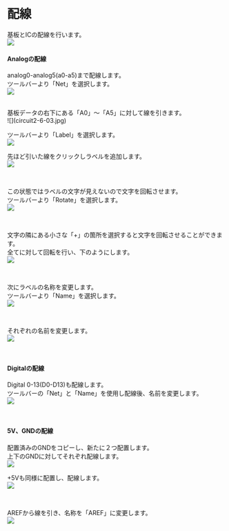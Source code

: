 # 配線

基板とICの配線を行います。
<br>
![](circuit2-6-01.jpg)

#### Analogの配線
analog0-analog5(a0-a5)まで配線します。
<br>
ツールバーより「Net」を選択します。
<br>
![](circuit2-6-02.jpg)

<br>
基板データの右下にある「A0」〜「A5」に対して線を引きます。
<br>
![](circuit2-6-03.jpg)

<br>

ツールバーより「Label」を選択します。
<br>
![](circuit2-6-04.jpg)

先ほど引いた線をクリックしラベルを追加します。
<br>
![](circuit2-6-05.jpg)

<br>

この状態ではラベルの文字が見えないので文字を回転させます。
<br>
ツールバーより「Rotate」を選択します。
<br>
![](circuit2-6-06.jpg)

<br>

文字の隣にある小さな「+」の箇所を選択すると文字を回転させることができます。
<br>
全てに対して回転を行い、下のようにします。
<br>
![](circuit2-6-07.jpg)

<br>

次にラベルの名称を変更します。
<br>
ツールバーより「Name」を選択します。
<br>
![](circuit2-6-08.jpg)

<br>

それぞれの名前を変更します。
<br>
![](circuit2-6-09.jpg)

<br>




#### Digitalの配線
Digital 0-13(D0-D13)も配線します。
<br>
ツールバーの「Net」と「Name」を使用し配線後、名前を変更します。
<br>
![](circuit2-6-10.jpg)

<br>

#### 5V、GNDの配線
配置済みのGNDをコピーし、新たに２つ配置します。
<br>
上下のGNDに対してそれぞれ配線します。
<br>
![](circuit2-6-11.jpg)
<br>

+5Vも同様に配置し、配線します。
<br>
![](circuit2-6-12.jpg)

<br>

AREFから線を引き、名称を「AREF」に変更します。
<br>
![](circuit2-6-13.jpg)

